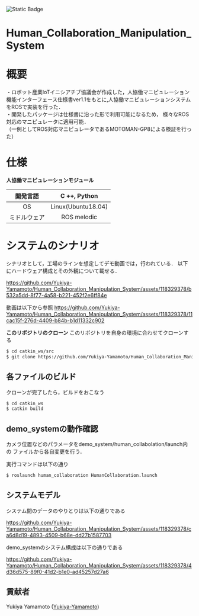 ![Static Badge](https://img.shields.io/badge/ROS-melodic-blue)
# Human_Collaboration_Manipulation_System

# 概要
・ロボット産業IoTイニシアチブ協議会が作成した，人協働マニピュレーション機能インターフェース仕様書ver1.1をもとに,人協働マニピュレーションシステムをROSで実装を行った．  
・開発したパッケージは仕様書に沿った形で利用可能になるため， 様々なROS対応のマニピュレータに適用可能．  
（一例としてROS対応マニピュレータであるMOTOMAN-GP8による検証を行った）    

# 仕様
**人協働マニピュレーションモジュール**    

| 開発言語 | C ++, Python |    
|:------:|:------:|  
| OS | Linux(Ubuntu18.04) | 
| ミドルウェア | ROS melodic |  

# システムのシナリオ
シナリオとして，工場のラインを想定してデモ動画では，行われている．
以下にハードウェア構成とその外観について載せる．

https://github.com/Yukiya-Yamamoto/Human_Collaboration_Manipulation_System/assets/118329378/b532a5dd-8f77-4a58-b221-452f2e6ff84e

動画は以下から参照
https://github.com/Yukiya-Yamamoto/Human_Collaboration_Manipulation_System/assets/118329378/11cac15f-276d-4409-b84b-b1d11332c902

**このリポジトリのクローン**
このリポジトリを自身の環境に合わせてクローンする
```sh
$ cd catkin_ws/src
$ git clone https://github.com/Yukiya-Yamamoto/Human_Collaboration_Manipulation_System
```

## 各ファイルのビルド
クローンが完了したら，ビルドをおこなう
```sh
$ cd catkin_ws
$ catkin build
```

## demo_systemの動作確認
カメラ位置などのパラメータをdemo_system/human_collabolation/launch内の
ファイルから各自変更を行う．

実行コマンドは以下の通り
```sh
$ roslaunch human_collaboration HumanCollaboration.launch
```

## システムモデル
システム間のデータのやりとりは以下の通りである

https://github.com/Yukiya-Yamamoto/Human_Collaboration_Manipulation_System/assets/118329378/ca6d8d19-4893-4509-b68e-dd27b1587703


demo_systemのシステム構成は以下の通りである

https://github.com/Yukiya-Yamamoto/Human_Collaboration_Manipulation_System/assets/118329378/4d36d575-89f0-41d2-b1e0-ad45257d27a6

## 貢献者
Yukiya Yamamoto ([Yukiya-Yamamoto](https://github.com/Yukiya-Yamamoto))
